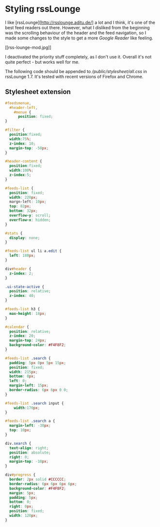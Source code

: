 # Styling rssLounge

I like [rssLounge][http://rsslounge.aditu.de/] a lot and I think, it's one of the best feed readers out there.
However, what I disliked from the beginning was the scrolling behaviour of the header and the feed navigation, so I made some changes to the style to get a more *Google Reader* like feeling.

[[rss-lounge-mod.jpg]]

I deactivated the priority stuff completely, as I don't use it.
Overall it's not quite perfect - but works well for me.

The following code should be appended to */public/stylesheet/all.css*
in rssLounge 1.7. It's tested with recent versions of Firefox and Chrome.

## Stylesheet extension

```css
#feedsmenue,
  #header-left,
    #menue {
      position: fixed;
}

#filter {
  position:fixed;
  width:75%;
  z-index: 10;
  margin-top: -50px;
}

#header-content {
  position:fixed;
  width:100%;
  z-index:5;
}

#feeds-list {
  position: fixed;
  width: 220px;
  margn-left: 10px;
  top: 82px;
  bottom: 32px;
  overflow-y: scroll;
  overflow-x: hidden;
}

#stats {
  display: none;
}

#feeds-list ul li a.edit {
  left: 180px;
}

div#header {
  z-index: 2;
}

.ui-state-active {
  position: relative;
  z-index: 40;
}

#feeds-list h3 {
  max-height: 18px;
}

#calendar {
  position: relative;
  z-index: 20;
  margin-top: 24px;
  background-color: #F4F8F2;
}

#feeds-list .search {
  padding: 5px 0px 5px 15px;
  position: fixed;
  width: 215px;
  bottom: 0px;
  left: 0;
  margin-left: 15px;
  border-radius: 6px 6px 0 0;
}

#feeds-list .search input {
    width:170px;
}

#feeds-list .search a {
  margin-left: -30px;
  top: 10px;
}

div.search {
  text-align: right;
  position: absolute;
  right: 0;
  margin-top: -10px;
}

div#progress {
  border: 2px solid #CCCCCC;
  border-radius: 6px 6px 6px 6px;
  background-color: #F4F8F2;
  margin: 5px;
  padding: 5px;
  bottom: 0;
  right: 0px;
  position: fixed;
  width: 120px;
}
```
